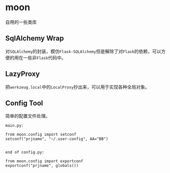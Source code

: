moon
====

自用的一些类库

SqlAlchemy Wrap
--------------

对`SQLAlchemy`的封装，模仿`Flask-SQLAlchemy`但是解除了对`Flask`的依赖，可以方便的用在一些非`Flask`代码中。

LazyProxy
--------

把`werkzeug.local`中的`LocalProxy`抄出来，可以用于实现各种全局对象。


Config Tool
-----------

简单的配置文件处理。

    main.py:

    from moon.config import setconf
    setconf("prjname", "~/.user-config", AA="BB")

    
    end of config.py:

    from moon.config import exportconf
    exportconf("prjname", globals())
